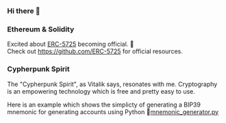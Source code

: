 ### Hi there 👋

### Ethereum & Solidity

Excited about [ERC-5725](https://eips.ethereum.org/EIPS/eip-5725) becoming official. 🥳  
Check out https://github.com/ERC-5725 for official resources.

### Cypherpunk Spirit
The "Cypherpunk Spirit", as Vitalik says, resonates with me. Cryptography is an empowering technology which is free and pretty easy to use. 

Here is an example which shows the simplicty of generating a BIP39 mnemonic for generating accounts using Python 🔐[mnemonic_generator.py](https://github.com/DeFiFoFum/cryptography-resources/blob/main/BIP39/mnemonic_generator.py)


<!--
**DeFiFoFum/DeFiFoFum** is a ✨ _special_ ✨ repository because its `README.md` (this file) appears on your GitHub profile.

Here are some ideas to get you started:

- 🔭 I’m currently working on ...
- 🌱 I’m currently learning ...
- 👯 I’m looking to collaborate on ...
- 🤔 I’m looking for help with ...
- 💬 Ask me about ...
- 📫 How to reach me: ...
- 😄 Pronouns: ...
- ⚡ Fun fact: ...
-->
